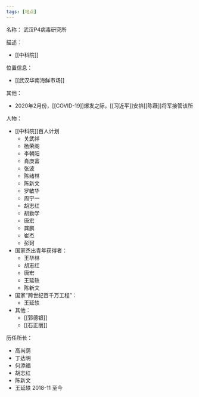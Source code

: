 ```yaml
---
tags: [地点]
---
```


名称：
武汉P4病毒研究所

描述：
- [[中科院]]

位置信息：
- [[武汉华南海鲜市场]]

其他：
- 2020年2月份，[[COVID-19]]爆发之际，[[习近平]]安排[[陈薇]]将军接管该所

人物：
- [[中科院]]百人计划
	- 关武祥
	- 杨荣阁
	- 李朝阳
	- 肖庚富
	- 张波
	- 陈绪林
	- 陈新文
	- 罗敏华
	- 周宁一
	- 胡志红
	- 胡勤学
	- 唐宏
	- 龚鹏
	- 崔杰
	- 彭珂
- 国家杰出青年获得者：
	- 王华林
	- 胡志红
	- 唐宏
	- 王延轶
	- 陈新文
- 国家“跨世纪百千万工程”：
	- 王延轶
- 其他：
	- [[郭德银]]
	- [[石正丽]]

历任所长：
- 高尚荫
- 丁达明
- 何添福
- 胡志红
- 陈新文
- 王延轶 2018-11 至今

